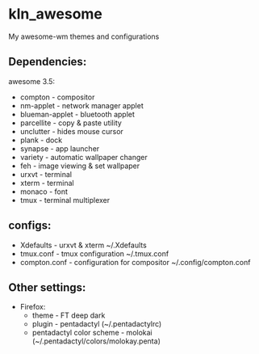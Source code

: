 kln_awesome
===========

My awesome-wm themes and configurations

Dependencies:
-------------

awesome 3.5:
- compton - compositor
- nm-applet - network manager applet
- blueman-applet - bluetooth applet
- parcellite - copy & paste utility
- unclutter - hides mouse cursor
- plank - dock
- synapse - app launcher
- variety - automatic wallpaper changer
- feh - image viewing & set wallpaper
- urxvt - terminal
- xterm - terminal
- monaco - font
- tmux - terminal multiplexer 

configs:
--------

- Xdefaults - urxvt & xterm
    ~/.Xdefaults
- tmux.conf - tmux configuration
    ~/.tmux.conf
- compton.conf - configuration for compositor
    ~/.config/compton.conf

Other settings:
---------------
- Firefox:
    - theme - FT deep dark
    - plugin - pentadactyl (~/.pentadactylrc)
    - pentadactyl color scheme - molokai (~/.pentadactyl/colors/molokay.penta)
